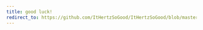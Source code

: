 ```yaml
--- 
title: good luck!
redirect_to: https://github.com/ItHertzSoGood/ItHertzSoGood/blob/master/scav
--- 
```

